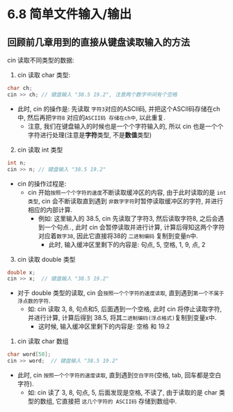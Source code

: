 # 6.8 简单文件输入/输出

## 回顾前几章用到的直接从键盘读取输入的方法
cin 读取不同类型的数据:
1. cin 读取 char 类型:
```cpp
char ch;
cin >> ch; // 键盘输入 "38.5 19.2", 注意两个数字中间有个空格 
```
- 此时, cin 的操作是: 先读取 `字符3`对应的ASCII码, 并把这个ASCII码存储在ch中, 然后再把`字符8` 对应的`ASCII码 存储在ch中`, 以此重复.
  - 注意, 我们在键盘输入的时候也是一个个字符输入的, 所以 cin 也是一个个字符进行处理(注意是**字符**类型, 不是**数值**类型)

2. cin 读取 int 类型
```cpp
int n;
cin >> n; // 键盘输入 "38.5 19.2"
```
- cin 的操作过程是:
  - cin 开始`按照一个个字符的速度`不断读取缓冲区的内容, 由于此时读取的是 `int 类型`, cin 会不断读取直到遇到 `非数字字符`时暂停读取缓冲区的字符, 并进行相应的内部计算.
    - 例如: 这里输入的 38.5, cin 先读取了字符3, 然后读取字符8, 之后会遇到一个句点`.`, 此时 cin 会暂停读取并进行计算, 计算后得知这两个字符对应着`数字38`, 因此它直接将38的 `二进制编码` 复制到变量n中.
      - 此时, 输入缓冲区里剩下的内容是: 句点, 5, 空格, 1, 9, 点, 2

3. cin 读取 double 类型
```cpp
double x;
cin >> x;  // 键盘输入 "38.5 19.2"
```
- 对于 double 类型的读取, cin 会`按照一个个字符的速度读取`, 直到遇到`第一个不属于浮点数的字符`.
  -  如: cin 读取 3, 8, 句点和5, 后面遇到一个空格, 此时 cin 将停止读取字符, 并进行计算, 计算后得到 38.5, 将其`二进制编码(浮点格式)`复制到变量x中.
     - 这时候, 输入缓冲区里剩下的内容是: 空格 和 19.2

1. cin 读取 char 数组
```cpp
char word[50];
cin >> word;  // 键盘输入 "38.5 19.2"
```
- 此时, cin `按照一个个字符的速度读取`, 直到遇到`空白字符`(空格, tab, 回车都是空白字符). 
  - 如: cin 读了 3, 8, 句点, 5, 后面发现是空格, 不读了, 由于读取的是 char 类型的数组, 它直接把 `这几个字符的 ASCII码` 存储到数组中.









